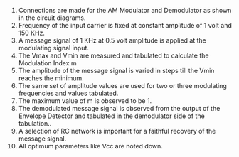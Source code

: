 1.	Connections are made for the AM Modulator and Demodulator as shown in the circuit diagrams.
2.	Frequency of the input carrier is fixed at constant amplitude of 1 volt and 150 KHz.
3.	A message signal of 1 KHz at 0.5 volt amplitude is applied at the modulating signal input.
4.	The Vmax and Vmin are measured and tabulated to calculate the Modulation Index m
5.	The amplitude of the message signal is varied in steps till the Vmin reaches the minimum.
6.	The same set of amplitude values are used for two or three modulating frequencies and values tabulated.
7.	The maximum value of m is observed to be 1.
8.	The demodulated message signal is observed from the output of the Envelope Detector and tabulated in the demodulator side of the tabulation..
9.	A selection of RC network is important for a faithful recovery of the message signal.
10.	All optimum parameters like Vcc are noted down.


